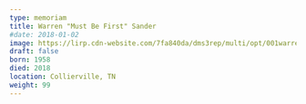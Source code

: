 ```yaml
---
type: memoriam
title: Warren "Must Be First" Sander
#date: 2018-01-02
image: https://lirp.cdn-website.com/7fa840da/dms3rep/multi/opt/001warren-sander-1920w.jpg
draft: false
born: 1958
died: 2018
location: Collierville, TN
weight: 99
---
```

